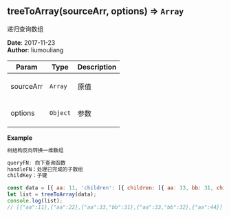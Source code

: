 ## treeToArray(sourceArr, options) ⇒ <code>Array</code>
<p>递归查询数组</p>

**Date**: 2017-11-23  
**Author**: liumouliang  

| Param | Type | Description |
| --- | --- | --- |
| sourceArr | <code>Array</code> | <p>原值</p> |
| options | <code>Object</code> | <p>参数</p> |

**Example**  
```javascript
树结构反向转换一维数组

queryFN: 向下查询函数
handleFN：处理已完成的子数组
childKey：子键

const data = [{ aa: 11, 'children': [{ children: [{ aa: 33, bb: 31, children: [{ aa: 33, bb: 32 }, { aa: 44 }] }], aa: 22, }] }]
let list = treeToArray(data);
console.log(list);
// [{"aa":11},{"aa":22},{"aa":33,"bb":31},{"aa":33,"bb":32},{"aa":44}]
```
